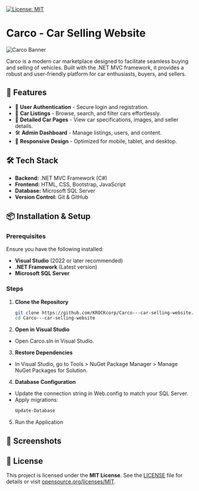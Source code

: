 [![License: MIT](https://img.shields.io/badge/License-MIT-yellow.svg)](https://opensource.org/licenses/MIT)

# Carco - Car Selling Website

![Carco Banner](https://via.placeholder.com/1200x400.png?text=Carco+-+Car+Selling+Website)

Carco is a modern car marketplace designed to facilitate seamless buying and selling of vehicles. Built with the .NET MVC framework, it provides a robust and user-friendly platform for car enthusiasts, buyers, and sellers.

## 🚀 Features

- 🔐 **User Authentication** - Secure login and registration.
- 🚗 **Car Listings** - Browse, search, and filter cars effortlessly.
- 📄 **Detailed Car Pages** - View car specifications, images, and seller details.
- 🛠️ **Admin Dashboard** - Manage listings, users, and content.
- 📱 **Responsive Design** - Optimized for mobile, tablet, and desktop.

## 🛠️ Tech Stack

- **Backend:** .NET MVC Framework (C#)
- **Frontend:** HTML, CSS, Bootstrap, JavaScript
- **Database:** Microsoft SQL Server
- **Version Control:** Git & GitHub

## 📦 Installation & Setup

### Prerequisites
Ensure you have the following installed:
- **Visual Studio** (2022 or later recommended)
- **.NET Framework** (Latest version)
- **Microsoft SQL Server**

### Steps

1. **Clone the Repository**
   ```bash
   git clone https://github.com/KROCKcorp/Carco---car-selling-website.git
   cd Carco---car-selling-website

2. **Open in Visual Studio**
- Open Carco.sln in Visual Studio.

3. **Restore Dependencies**
- In Visual Studio, go to Tools > NuGet Package Manager > Manage NuGet Packages for Solution.

4. **Database Configuration**
- Update the connection string in Web.config to match your SQL Server.
- Apply migrations:
  ```bash
  Update-Database

5. Run the Application


## 📸 Screenshots

## 📜 License
This project is licensed under the **MIT License**. See the [LICENSE](LICENSE) file for details or visit [opensource.org/licenses/MIT](https://opensource.org/licenses/MIT).
